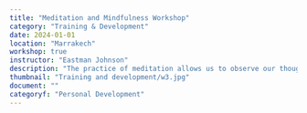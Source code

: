 ```yaml
---
title: "Meditation and Mindfulness Workshop"
category: "Training & Development"
date: 2024-01-01
location: "Marrakech"
workshop: true
instructor: "Eastman Johnson"
description: "The practice of meditation allows us to observe our thoughts as they come and go without judgement. Through consistent practice, one can gain a better sense of self and a healthier perspective of mind. This workshop teaches participants about different types of meditation and allows participants to practice with a 10 minute guided meditation at the end. Additionally, participants are provided with resources to explore further."
thumbnail: "Training and development/w3.jpg"
document: ""
categoryf: "Personal Development"
---
```

